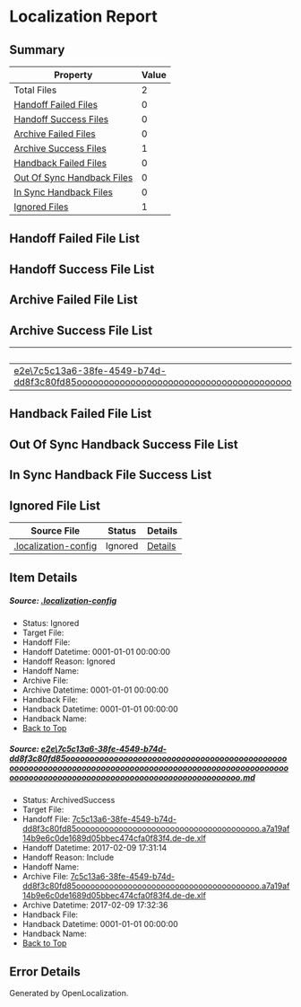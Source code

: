 # <a name='report-top'></a> Localization Report

## Summary
 Property | Value 
 -------- | ----- 
 Total Files | 2
[ Handoff Failed Files ](#handoff-failed-list)| 0
[ Handoff Success Files ](#handoff-success-list)| 0
[ Archive Failed Files ](#archive-failed-list)| 0
[ Archive Success Files ](#archive-success-list)| 1
[ Handback Failed Files ](#handback-failed-list)| 0
[ Out Of Sync Handback Files ](#outofsync-handback-success-list)| 0
[ In Sync Handback Files ](#insync-handback-success-list)| 0
[ Ignored Files ](#ignored-list)| 1

## <a name='handoff-failed-list'></a> Handoff Failed File List

## <a name='handoff-success-list'></a> Handoff Success File List

## <a name='archive-failed-list'></a> Archive Failed File List

## <a name='archive-success-list'></a> Archive Success File List
 Source File | Status | Details 
 ----------- | ------ | ------- 
 [e2e\7c5c13a6-38fe-4549-b74d-dd8f3c80fd85oooooooooooooooooooooooooooooooooooooooooooooooooooooooooooooooooooooooooooooooooooooooooooooooooooooooooooooooooooooooooooooooooooooooooooooooooooooooo.md](https://github.com/OpenLocalizationTestOrg/ol-test0/blob/69b17b1de805150c3ba04a0d21417326a82df539/e2e/7c5c13a6-38fe-4549-b74d-dd8f3c80fd85oooooooooooooooooooooooooooooooooooooooooooooooooooooooooooooooooooooooooooooooooooooooooooooooooooooooooooooooooooooooooooooooooooooooooooooooooooooooo.md) | ArchivedSuccess | [Details](#f962015502e64b707da46924e4c58e3017c97f3b1)

## <a name='handback-failed-list'></a> Handback Failed File List

## <a name='outofsync-handback-success-list'></a> Out Of Sync Handback Success File List

## <a name='insync-handback-success-list'></a> In Sync Handback File Success List

## <a name='ignored-list'></a> Ignored File List
 Source File | Status | Details 
 ----------- | ------ | ------- 
 [.localization-config](https://github.com/OpenLocalizationTestOrg/ol-test0/blob/69b17b1de805150c3ba04a0d21417326a82df539/.localization-config) | Ignored | [Details](#cb0632cf59c1387fc1742bfb9fa3c47f87e2e5c90)

## Item Details
##### <a name='cb0632cf59c1387fc1742bfb9fa3c47f87e2e5c90'></a> Source: [.localization-config](https://github.com/OpenLocalizationTestOrg/ol-test0/blob/69b17b1de805150c3ba04a0d21417326a82df539/.localization-config)
* Status: Ignored
* Target File: 
* Handoff File: 
* Handoff Datetime: 0001-01-01 00:00:00
* Handoff Reason: Ignored
* Handoff Name: 
* Archive File: 
* Archive Datetime: 0001-01-01 00:00:00
* Handback File: 
* Handback Datetime: 0001-01-01 00:00:00
* Handback Name: 
* [Back to Top](#report-top)

##### <a name='f962015502e64b707da46924e4c58e3017c97f3b1'></a> Source: [e2e\7c5c13a6-38fe-4549-b74d-dd8f3c80fd85oooooooooooooooooooooooooooooooooooooooooooooooooooooooooooooooooooooooooooooooooooooooooooooooooooooooooooooooooooooooooooooooooooooooooooooooooooooooo.md](https://github.com/OpenLocalizationTestOrg/ol-test0/blob/69b17b1de805150c3ba04a0d21417326a82df539/e2e/7c5c13a6-38fe-4549-b74d-dd8f3c80fd85oooooooooooooooooooooooooooooooooooooooooooooooooooooooooooooooooooooooooooooooooooooooooooooooooooooooooooooooooooooooooooooooooooooooooooooooooooooooo.md)
* Status: ArchivedSuccess
* Target File: 
* Handoff File: [7c5c13a6-38fe-4549-b74d-dd8f3c80fd85ooooooooooooooooooooooooooooooooooooooo.a7a19af14b9e6c0de1689d05bbec474cfa0f83f4.de-de.xlf](https://github.com/OpenLocalizationTestOrg/ol-test0-handoff/blob/0856ddc67170ff3863971ac33651b4f3f4d6b1ef/ol-handoff/OpenLocalizationTestOrg/ol-test0-dede/shujia/ht/7c5c13a6-38fe-4549-b74d-dd8f3c80fd85ooooooooooooooooooooooooooooooooooooooo.a7a19af14b9e6c0de1689d05bbec474cfa0f83f4.de-de.xlf)
* Handoff Datetime: 2017-02-09 17:31:14
* Handoff Reason: Include
* Handoff Name: 
* Archive File: [7c5c13a6-38fe-4549-b74d-dd8f3c80fd85ooooooooooooooooooooooooooooooooooooooo.a7a19af14b9e6c0de1689d05bbec474cfa0f83f4.de-de.xlf](https://github.com/OpenLocalizationTestOrg/ol-test0-handoff/blob/ea34c28a47e65a3c76c9dfd6960f9474d82b7fdb/ol-archive/OpenLocalizationTestOrg/ol-test0-dede/shujia/ht/7c5c13a6-38fe-4549-b74d-dd8f3c80fd85ooooooooooooooooooooooooooooooooooooooo.a7a19af14b9e6c0de1689d05bbec474cfa0f83f4.de-de.xlf)
* Archive Datetime: 2017-02-09 17:32:36
* Handback File: 
* Handback Datetime: 0001-01-01 00:00:00
* Handback Name: 
* [Back to Top](#report-top)


## Error Details

Generated by OpenLocalization.
